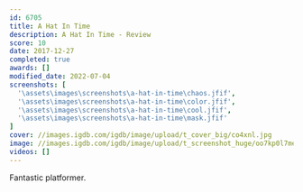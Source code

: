 ```yaml
---
id: 6705
title: A Hat In Time
description: A Hat In Time - Review
score: 10
date: 2017-12-27
completed: true
awards: []
modified_date: 2022-07-04
screenshots: [
  '\assets\images\screenshots\a-hat-in-time\chaos.jfif',
  '\assets\images\screenshots\a-hat-in-time\color.jfif',
  '\assets\images\screenshots\a-hat-in-time\cool.jfif',
  '\assets\images\screenshots\a-hat-in-time\mask.jfif'
]
cover: //images.igdb.com/igdb/image/upload/t_cover_big/co4xnl.jpg
image: //images.igdb.com/igdb/image/upload/t_screenshot_huge/oo7kp0l7meyqme68shm2.jpg
videos: []
---
```

Fantastic platformer.
